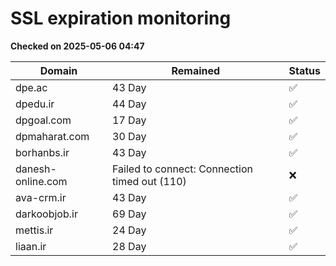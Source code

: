 # SSL expiration monitoring

**Checked on 2025-05-06 04:47**

| Domain | Remained | Status       |
|--------|----------|--------------|
| dpe.ac     | 43 Day   | ✅ |
| dpedu.ir     | 44 Day   | ✅ |
| dpgoal.com     | 17 Day   | ✅ |
| dpmaharat.com     | 30 Day   | ✅ |
| borhanbs.ir     | 43 Day   | ✅ |
| danesh-online.com     | Failed to connect: Connection timed out (110)       | ❌ |
| ava-crm.ir     | 43 Day   | ✅ |
| darkoobjob.ir     | 69 Day   | ✅ |
| mettis.ir     | 24 Day   | ✅ |
| liaan.ir     | 28 Day   | ✅ |
